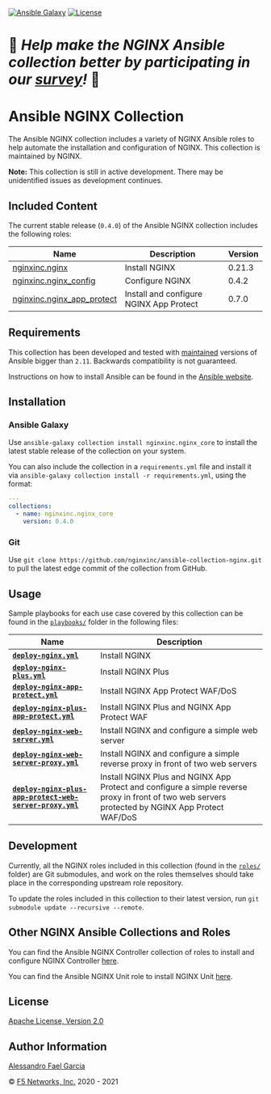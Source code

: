 [![Ansible Galaxy](https://img.shields.io/badge/galaxy-nginxinc.nginx__core-5bbdbf.svg)](https://galaxy.ansible.com/nginxinc/nginx_core)
[![License](https://img.shields.io/badge/License-Apache--2.0-blue.svg)](https://opensource.org/licenses/Apache-2.0)

# 👾 *Help make the NGINX Ansible collection better by participating in our [survey](https://forms.office.com/Pages/ResponsePage.aspx?id=L_093Ttq0UCb4L-DJ9gcUKLQ7uTJaE1PitM_37KR881UM0NCWkY5UlE5MUYyWU1aTUcxV0NRUllJSC4u)!* 👾

# Ansible NGINX Collection

The Ansible NGINX collection includes a variety of NGINX Ansible roles to help automate the installation and configuration of NGINX. This collection is maintained by NGINX.

**Note:** This collection is still in active development. There may be unidentified issues as development continues.

## Included Content

The current stable release (`0.4.0`) of the Ansible NGINX collection includes the following roles:

| Name | Description | Version |
| ---- | ----------- | ------- |
| [nginxinc.nginx](https://github.com/nginxinc/ansible-role-nginx) | Install NGINX | 0.21.3 |
| [nginxinc.nginx_config](https://github.com/nginxinc/ansible-role-nginx-config) | Configure NGINX | 0.4.2 |
| [nginxinc.nginx_app_protect](https://github.com/nginxinc/ansible-role-nginx-app-protect) | Install and configure NGINX App Protect | 0.7.0 |

## Requirements

This collection has been developed and tested with [maintained](https://docs.ansible.com/ansible/latest/reference_appendices/release_and_maintenance.html#release-status) versions of Ansible bigger than `2.11`. Backwards compatibility is not guaranteed.

Instructions on how to install Ansible can be found in the [Ansible website](https://docs.ansible.com/ansible/latest/installation_guide/intro_installation.html).

## Installation

### Ansible Galaxy

Use `ansible-galaxy collection install nginxinc.nginx_core` to install the latest stable release of the collection on your system.

You can also include the collection in a `requirements.yml` file and install it via `ansible-galaxy collection install -r requirements.yml`, using the format:

```yaml
---
collections:
  - name: nginxinc.nginx_core
    version: 0.4.0
```

### Git

Use `git clone https://github.com/nginxinc/ansible-collection-nginx.git` to pull the latest edge commit of the collection from GitHub.

## Usage

Sample playbooks for each use case covered by this collection can be found in the [`playbooks/`](https://github.com/nginxinc/ansible-collection-nginx/blob/main/playbooks/) folder in the following files:

|Name|Description|
|----|-----------|
|**[`deploy-nginx.yml`](https://github.com/nginxinc/ansible-collection-nginx/blob/main/playbooks/deploy-nginx.yml)**|Install NGINX|
|**[`deploy-nginx-plus.yml`](https://github.com/nginxinc/ansible-collection-nginx/blob/main/playbooks/deploy-nginx-plus.yml)**|Install NGINX Plus|
|**[`deploy-nginx-app-protect.yml`](https://github.com/nginxinc/ansible-collection-nginx/blob/main/playbooks/deploy-nginx-app-protect.yml)**|Install NGINX App Protect WAF/DoS|
|**[`deploy-nginx-plus-app-protect.yml`](https://github.com/nginxinc/ansible-collection-nginx/blob/main/playbooks/deploy-nginx-plus-app-protect.yml)**|Install NGINX Plus and NGINX App Protect WAF|
|**[`deploy-nginx-web-server.yml`](https://github.com/nginxinc/ansible-collection-nginx/blob/main/playbooks/deploy-nginx-web-server.yml)**|Install NGINX and configure a simple web server|
|**[`deploy-nginx-web-server-proxy.yml`](https://github.com/nginxinc/ansible-collection-nginx/blob/main/playbooks/deploy-nginx-web-server-proxy.yml)**|Install NGINX and configure a simple reverse proxy in front of two web servers|
|**[`deploy-nginx-plus-app-protect-web-server-proxy.yml`](https://github.com/nginxinc/ansible-collection-nginx/blob/main/playbooks/deploy-nginx-plus-app-protect-web-server-proxy.yml)**|Install NGINX Plus and NGINX App Protect and configure a simple reverse proxy in front of two web servers protected by NGINX App Protect WAF/DoS|

## Development

Currently, all the NGINX roles included in this collection (found in the [`roles/`](https://github.com/nginxinc/ansible-collection-nginx/blob/main/roles/) folder) are Git submodules, and work on the roles themselves should take place in the corresponding upstream role repository.

To update the roles included in this collection to their latest version, run `git submodule update --recursive --remote`.

## Other NGINX Ansible Collections and Roles

You can find the Ansible NGINX Controller collection of roles to install and configure NGINX Controller [here](https://github.com/nginxinc/ansible-collection-nginx_controller).

You can find the Ansible NGINX Unit role to install NGINX Unit [here](https://github.com/nginxinc/ansible-role-nginx-unit).

## License

[Apache License, Version 2.0](https://github.com/nginxinc/ansible-collection-nginx/blob/main/LICENSE)

## Author Information

[Alessandro Fael Garcia](https://github.com/alessfg)

&copy; [F5 Networks, Inc.](https://www.f5.com/) 2020 - 2021

